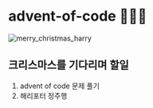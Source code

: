 # advent-of-code 🎅🏻🎄

![merry_christmas_harry](https://user-images.githubusercontent.com/18068051/144530647-450bc13e-c153-470a-a2b9-51091e3d70d8.png)

## 크리스마스를 기다리며 할일
1. advent of code 문제 풀기
2. 해리포터 정주행
